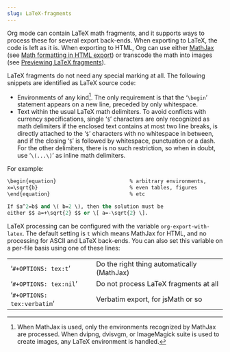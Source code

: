 ```yaml
---
slug: LaTeX-fragments
---
```


Org mode can contain LaTeX math fragments, and it supports ways to process these for several export back-ends. When exporting to LaTeX, the code is left as it is. When exporting to HTML, Org can use either [MathJax](http://www.mathjax.org) (see [Math formatting in HTML export](/docs/org/Math-formatting-in-HTML-export)) or transcode the math into images (see [Previewing LaTeX fragments](/docs/org/Previewing-LaTeX-fragments)).

LaTeX fragments do not need any special marking at all. The following snippets are identified as LaTeX source code:

*   Environments of any kind[^1]. The only requirement is that the ‘`\begin`’ statement appears on a new line, preceded by only whitespace.
*   Text within the usual LaTeX math delimiters. To avoid conflicts with currency specifications, single ‘`$`’ characters are only recognized as math delimiters if the enclosed text contains at most two line breaks, is directly attached to the ‘`$`’ characters with no whitespace in between, and if the closing ‘`$`’ is followed by whitespace, punctuation or a dash. For the other delimiters, there is no such restriction, so when in doubt, use ‘`\(...\)`’ as inline math delimiters.

For example:

```lisp
\begin{equation}                        % arbitrary environments,
x=\sqrt{b}                              % even tables, figures
\end{equation}                          % etc

If $a^2=b$ and \( b=2 \), then the solution must be
either $$ a=+\sqrt{2} $$ or \[ a=-\sqrt{2} \].
```

LaTeX processing can be configured with the variable `org-export-with-latex`. The default setting is `t` which means MathJax for HTML, and no processing for ASCII and LaTeX back-ends. You can also set this variable on a per-file basis using one of these lines:

|                             |                                            |
| --------------------------- | ------------------------------------------ |
| ‘`#+OPTIONS: tex:t`’        | Do the right thing automatically (MathJax) |
| ‘`#+OPTIONS: tex:nil`’      | Do not process LaTeX fragments at all      |
| ‘`#+OPTIONS: tex:verbatim`’ | Verbatim export, for jsMath or so          |

[^1]: When MathJax is used, only the environments recognized by MathJax are processed. When dvipng, dvisvgm, or ImageMagick suite is used to create images, any LaTeX environment is handled.
